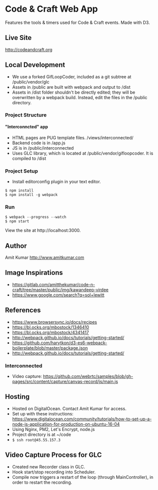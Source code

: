 # Code & Craft Web App
Features the tools & timers used for Code & Craft events. Made with D3.


## Live Site
http://codeandcraft.org 


## Local Development

- We use a forked GifLoopCoder, included as a git subtree at /public/vendor/glc
- Assets in /public are built with webpack and output to /dist
- Assets in /dist folder shouldn't be directly edited; they will be overwritten by a webpack build. Instead, edit the files in the /public directory.


### Project Structure

#### "Interconncted" app 

- HTML pages are PUG template files. /views/interconnected/
- Backend code is in /app.js
- JS is in /public/interconnected
- Uses GLC library, which is located at /public/vendor/gifloopcoder. It is compiled to /dist


### Project Setup

- Install editorconfig plugin in your text editor.

``` shell
$ npm install
$ npm install -g webpack
```

### Run

``` shell
$ webpack --progress --watch
$ npm start
```
View the site at http://localhost:3000.


## Author
Amit Kumar
http://www.amitkumar.com

## Image Inspirations
- https://gitlab.com/amitthekumar/code-n-craft/tree/master/public/img/kawandeep-virdee
- https://www.google.com/search?q=sol+lewitt


## References
- https://www.browsersync.io/docs/recipes
- https://bl.ocks.org/mbostock/1346410
- https://bl.ocks.org/mbostock/4341417
- http://webpack.github.io/docs/tutorials/getting-started/
- https://github.com/harytkon/d3-es6-webpack-boilerplate/blob/master/package.json
- http://webpack.github.io/docs/tutorials/getting-started/

### Interconnected
- Video capture: https://github.com/webrtc/samples/blob/gh-pages/src/content/capture/canvas-record/js/main.js



## Hosting
- Hosted on DigitalOcean. Contact Amit Kumar for access.
- Set up with these instructions: https://www.digitalocean.com/community/tutorials/how-to-set-up-a-node-js-application-for-production-on-ubuntu-16-04
- Using Nginx, PM2, Let's Encrypt, node.js
- Project directory is at ~/code
- `$ ssh root@45.55.157.3`



## Video Capture Process for GLC
- Created new Recorder class in GLC.
- Hook start/stop recording into Scheduler. 
- Compile now triggers a restart of the loop (through MainController), in order to restart the recording.
